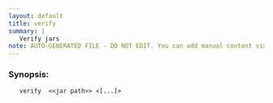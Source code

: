 ```yaml
---
layout: default
title: verify
summary: |
   Verify jars
note: AUTO-GENERATED FILE - DO NOT EDIT. You can add manual content via same filename in _ext sub-folder. 
---
```


### Synopsis: 
	   verify  <<jar path>> <[...]>

